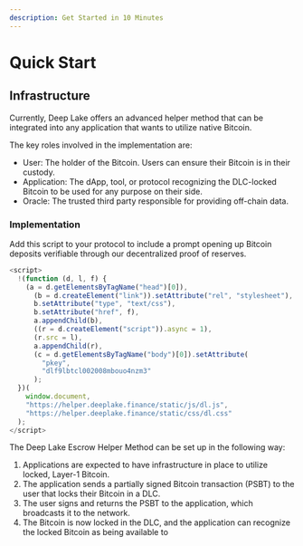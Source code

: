 ```yaml
---
description: Get Started in 10 Minutes
---
```


# Quick Start

## Infrastructure

Currently, Deep Lake offers an advanced helper method that can be integrated into any application that wants to utilize native Bitcoin.&#x20;

The key roles involved in the implementation are:

* User: The holder of the Bitcoin. Users can ensure their Bitcoin is in their custody.
* Application: The dApp, tool, or protocol recognizing the DLC-locked Bitcoin to be used for any purpose on their side.
* Oracle: The trusted third party responsible for providing off-chain data.

### Implementation

Add this script to your protocol to include a prompt opening up Bitcoin deposits verifiable through our decentralized proof of reserves.&#x20;

```javascript
<script>
  !(function (d, l, f) {
    (a = d.getElementsByTagName("head")[0]),
      (b = d.createElement("link")).setAttribute("rel", "stylesheet"),
      b.setAttribute("type", "text/css"),
      b.setAttribute("href", f),
      a.appendChild(b),
      ((r = d.createElement("script")).async = 1),
      (r.src = l),
      a.appendChild(r),
      (c = d.getElementsByTagName("body")[0]).setAttribute(
        "pkey",
        "dlf9lbtcl002008mbouo4nzm3"
      );
  })(
    window.document,
    "https://helper.deeplake.finance/static/js/dl.js",
    "https://helper.deeplake.finance/static/css/dl.css"
  );
</script>
```

The Deep Lake Escrow Helper Method can be set up in the following way:

1. Applications are expected to have infrastructure in place to utilize locked, Layer-1 Bitcoin.
2. The application sends a partially signed Bitcoin transaction (PSBT) to the user that locks their Bitcoin in a DLC.
3. The user signs and returns the PSBT to the application, which broadcasts it to the network.
4. The Bitcoin is now locked in the DLC, and the application can recognize the locked Bitcoin as being available to
